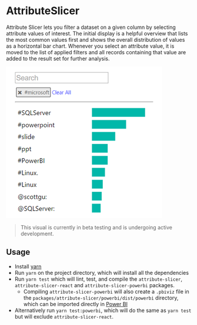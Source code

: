 # AttributeSlicer

 Attribute Slicer lets you filter a dataset on a given column by selecting attribute values of interest. The initial display is a helpful overview that lists the most common values first and shows the overall distribution of values as a horizontal bar chart. Whenever you select an attribute value, it is moved to the list of applied filters and all records containing that value are added to the result set for further analysis.

 ![Attribute Slicer](/assets/screenshot.png?raw=true)

> This visual is currently in beta testing and is undergoing active development.

## Usage
* Install [yarn](https://yarnpkg.com/lang/en/docs/install)
* Run `yarn` on the project directory, which will install all the dependencies
* Run `yarn test` which will lint, test, and compile the `attribute-slicer`, `attribute-slicer-react` and `attribute-slicer-powerbi` packages.
    * Compiling `attribute-slicer-powerbi` will also create a `.pbiviz` file in the `packages/attribute-slicer/powerbi/dist/powerbi` directory, which can be imported directly in [Power BI](https://app.powerbi.com/)
* Alternatively run `yarn test:powerbi`, which will do the same as `yarn test` but will exclude `attribute-slicer-react`.
